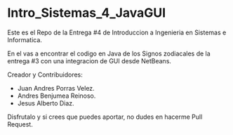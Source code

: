 # Intro_Sistemas_4_JavaGUI

Este es el Repo de la Entrega #4 de Introduccion a Ingenieria en Sistemas e Informatica.

En el vas a encontrar el codigo en Java de los Signos zodiacales de la entrega #3 con una integracion de GUI desde NetBeans.

Creador y Contribuidores:

- Juan Andres Porras Velez.
- Andres Benjumea Reinoso.
- Jesus Alberto Diaz.

Disfrutalo y si crees que puedes aportar, no dudes en hacerme  Pull Request.
